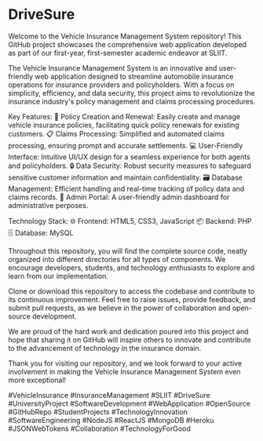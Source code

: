 # DriveSure

Welcome to the Vehicle Insurance Management System repository! This GitHub project showcases the comprehensive web application developed as part of our first-year, first-semester academic endeavor at SLIIT.

The Vehicle Insurance Management System is an innovative and user-friendly web application designed to streamline automobile insurance operations for insurance providers and policyholders. With a focus on simplicity, efficiency, and data security, this project aims to revolutionize the insurance industry's policy management and claims processing procedures.

Key Features:
🚗 Policy Creation and Renewal: Easily create and manage vehicle insurance policies, facilitating quick policy renewals for existing customers.
📋 Claims Processing: Simplified and automated claims processing, ensuring prompt and accurate settlements.
💻 User-Friendly Interface: Intuitive UI/UX design for a seamless experience for both agents and policyholders.
🔒 Data Security: Robust security measures to safeguard sensitive customer information and maintain confidentiality.
🗃️ Database Management: Efficient handling and real-time tracking of policy data and claims records.
💎 Admin Portal: A user-friendly admin dashboard for administrative perposes.

Technology Stack:
🌐 Frontend: HTML5, CSS3, JavaScript
📦 Backend: PHP
🗄️ Database: MySQL

Throughout this repository, you will find the complete source code, neatly organized into different directories for all types of components. We encourage developers, students, and technology enthusiasts to explore and learn from our implementation.

Clone or download this repository to access the codebase and contribute to its continuous improvement. Feel free to raise issues, provide feedback, and submit pull requests, as we believe in the power of collaboration and open-source development.

We are proud of the hard work and dedication poured into this project and hope that sharing it on GitHub will inspire others to innovate and contribute to the advancement of technology in the insurance domain.

Thank you for visiting our repository, and we look forward to your active involvement in making the Vehicle Insurance Management System even more exceptional!

#VehicleInsurance #InsuranceManagement #SLIIT #DriveSure #UniversityProject #SoftwareDevelopment #WebApplication #OpenSource #GitHubRepo #StudentProjects #TechnologyInnovation #SoftwareEngineering #NodeJS #ReactJS #MongoDB #Heroku #JSONWebTokens #Collaboration #TechnologyForGood
